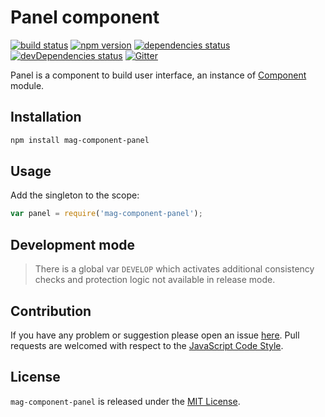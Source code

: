 Panel component
===============

[![build status](https://img.shields.io/travis/magsdk/component-panel.svg?style=flat-square)](https://travis-ci.org/magsdk/component-panel)
[![npm version](https://img.shields.io/npm/v/mag-component-panel.svg?style=flat-square)](https://www.npmjs.com/package/mag-component-panel)
[![dependencies status](https://img.shields.io/david/magsdk/component-panel.svg?style=flat-square)](https://david-dm.org/magsdk/component-panel)
[![devDependencies status](https://img.shields.io/david/dev/magsdk/component-panel.svg?style=flat-square)](https://david-dm.org/magsdk/component-panel?type=dev)
[![Gitter](https://img.shields.io/badge/gitter-join%20chat-blue.svg?style=flat-square)](https://gitter.im/DarkPark/magsdk)


Panel is a component to build user interface, an instance of [Component](https://github.com/stbsdk/component) module.


## Installation ##

```bash
npm install mag-component-panel
```


## Usage ##

Add the singleton to the scope:

```js
var panel = require('mag-component-panel');
```


## Development mode ##

> There is a global var `DEVELOP` which activates additional consistency checks and protection logic not available in release mode.


## Contribution ##

If you have any problem or suggestion please open an issue [here](https://github.com/magsdk/component-panel/issues).
Pull requests are welcomed with respect to the [JavaScript Code Style](https://github.com/DarkPark/jscs).


## License ##

`mag-component-panel` is released under the [MIT License](license.md).
